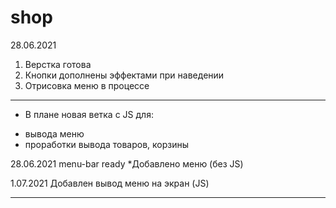 # shop
28.06.2021
1. Верстка готова
2. Кнопки дополнены эффектами при наведении
3. Отрисовка меню в процессе
______________________________________________________
*  В плане новая ветка с  JS для:
- вывода меню
- проработки вывода товаров, корзины

28.06.2021
menu-bar ready
*Добавлено меню (без JS)

1.07.2021
Добавлен вывод меню на экран (JS)
_______________________________________________________

